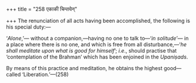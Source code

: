 +++
title = "258 एकाकी चिन्तयेन्"

+++
The renunciation of all acts having been accomplished, the following is
his special duty:—

‘*Alone*,’— without a companion,—having no one to talk to—‘*in
solitude*’— in a place where there is no one, and which is free from all
disturbance,—‘*he shall meditate upon what is good for himself*’;
*i.e*., should practise that ‘contemplation of the Brahman’ which has
been enjoined in the *Upaniṣads*.

By means of this practice and meditation, he obtains the highest
good—called ‘Liberation.’—(258)

